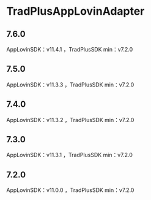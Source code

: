 # TradPlusAppLovinAdapter

## 7.6.0

AppLovinSDK：v11.4.1 ，TradPlusSDK min：v7.2.0

## 7.5.0

AppLovinSDK：v11.3.3 ，TradPlusSDK min：v7.2.0

## 7.4.0

AppLovinSDK：v11.3.2 ，TradPlusSDK min：v7.2.0

## 7.3.0

AppLovinSDK：v11.3.1 ，TradPlusSDK min：v7.2.0

## 7.2.0

AppLovinSDK：v11.0.0 ，TradPlusSDK min：v7.2.0